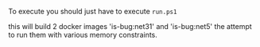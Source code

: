 To execute you should just have to execute `run.ps1` 

this will build 2 docker images 'is-bug:net31' and 'is-bug:net5' the attempt to run them with various memory constraints.

